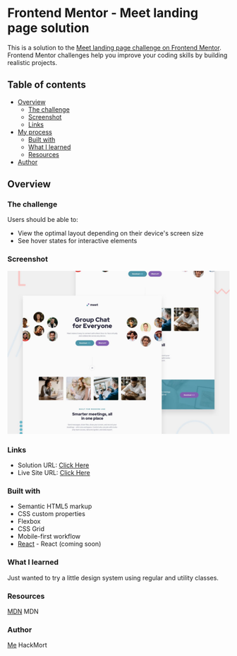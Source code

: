 # Frontend Mentor - Meet landing page solution

This is a solution to the [Meet landing page challenge on Frontend Mentor](https://www.frontendmentor.io/challenges/meet-landing-page-rbTDS6OUR). Frontend Mentor challenges help you improve your coding skills by building realistic projects.

## Table of contents

- [Overview](#overview)
  - [The challenge](#the-challenge)
  - [Screenshot](#screenshot)
  - [Links](#links)
- [My process](#my-process)
  - [Built with](#built-with)
  - [What I learned](#what-i-learned)
  - [Resources](#useful-resources)
- [Author](#author)


## Overview

### The challenge

Users should be able to:

- View the optimal layout depending on their device's screen size
- See hover states for interactive elements

### Screenshot

![](./preview.jpg)

### Links

- Solution URL: [Click Here](https://www.frontendmentor.io/solutions/responsive-landing-page-css-grid-flexbox-some-utility-classes-IBeNAQB1x)
- Live Site URL: [Click Here](https://hackmort-meet-landing.netlify.app/)

### Built with

- Semantic HTML5 markup
- CSS custom properties
- Flexbox
- CSS Grid
- Mobile-first workflow
- [React](https://reactjs.org/) - React (coming soon)


### What I learned

Just wanted to try a little design system using regular and utility classes.

### Resources

[MDN](https://developer.mozilla.org/en-US/docs/Web/CSS) MDN

### Author

[Me](https://github.com/HackMort) HackMort
